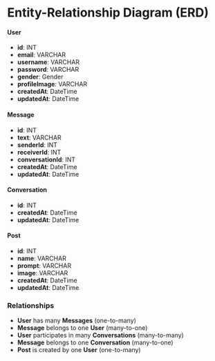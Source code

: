 # Entity-Relationship Diagram (ERD)

#### User

- **id**: INT
- **email**: VARCHAR
- **username**: VARCHAR
- **password**: VARCHAR
- **gender**: Gender
- **profileImage**: VARCHAR
- **createdAt**: DateTime
- **updatedAt**: DateTime

#### Message

- **id**: INT
- **text**: VARCHAR
- **senderId**: INT
- **receiverId**: INT
- **conversationId**: INT
- **createdAt**: DateTime
- **updatedAt**: DateTime

#### Conversation

- **id**: INT
- **createdAt**: DateTime
- **updatedAt**: DateTime

#### Post

- **id**: INT
- **name**: VARCHAR
- **prompt**: VARCHAR
- **image**: VARCHAR
- **createdAt**: DateTime
- **updatedAt**: DateTime

### Relationships

- **User** has many **Messages** (one-to-many)
- **Message** belongs to one **User** (many-to-one)
- **User** participates in many **Conversations** (many-to-many)
- **Message** belongs to one **Conversation** (many-to-one)
- **Post** is created by one **User** (one-to-many)
